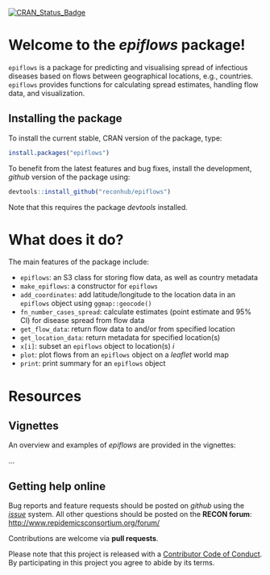 
[![CRAN\_Status\_Badge](http://www.r-pkg.org/badges/version/epiflows)](https://cran.r-project.org/package=epiflows)

Welcome to the *epiflows* package!
==================================

`epiflows` is a package for predicting and visualising spread of infectious diseases based on flows between geographical locations, e.g., countries. `epiflows` provides functions for calculating spread estimates, handling flow data, and visualization.

Installing the package
----------------------

To install the current stable, CRAN version of the package, type:

``` r
install.packages("epiflows")
```

To benefit from the latest features and bug fixes, install the development, *github* version of the package using:

``` r
devtools::install_github("reconhub/epiflows")
```

Note that this requires the package *devtools* installed.

What does it do?
================

The main features of the package include:

-   `epiflows`: an S3 class for storing flow data, as well as country metadata
-   `make_epiflows`: a constructor for `epiflows`
-   `add_coordinates`: add latitude/longitude to the location data in an `epiflows` object using `ggmap::geocode()`
-   `fn_number_cases_spread`: calculate estimates (point estimate and 95% CI) for disease spread from flow data
-   `get_flow_data`: return flow data to and/or from specified location
-   `get_location_data`: return metadata for specified location(s)
-   `x[i]`: subset an `epiflows` object to location(s) *i*
-   `plot`: plot flows from an `epiflows` object on a *leaflet* world map
-   `print`: print summary for an `epiflows` object

Resources
=========

Vignettes
---------

An overview and examples of *epiflows* are provided in the vignettes:

...

Getting help online
-------------------

Bug reports and feature requests should be posted on *github* using the [*issue*](http://github.com/reconhub/epiflows/issues) system. All other questions should be posted on the **RECON forum**: <br> <http://www.repidemicsconsortium.org/forum/>

Contributions are welcome via **pull requests**.

Please note that this project is released with a [Contributor Code of Conduct](CONDUCT.md). By participating in this project you agree to abide by its terms.
